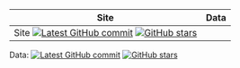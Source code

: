 | Site | Data|
|---|---|
Site [![Latest GitHub commit](https://img.shields.io/github/last-commit/chinatimeline/chinatimeline.github.io?logo=github&label)](https://github.com/chinatimeline/chinatimeline.github.io) [![GitHub stars](https://img.shields.io/github/stars/chinatimeline/chinatimeline.github.io)](https://github.com/chinatimeline/chinatimeline.github.io/stargazers) | 
Data: [![Latest GitHub commit](https://img.shields.io/github/last-commit/chinatimeline/data?logo=github&label)](https://github.com/chinatimeline/data) [![GitHub stars](https://img.shields.io/github/stars/chinatimeline/data)](https://github.com/chinatimeline/data/stargazers) 


